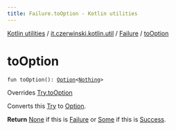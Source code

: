 ```yaml
---
title: Failure.toOption - Kotlin utilities
---
```


[Kotlin utilities](../../index.html) / [it.czerwinski.kotlin.util](../index.html) / [Failure](index.html) / [toOption](./to-option.html)

# toOption

`fun toOption(): `[`Option`](../-option/index.html)`<`[`Nothing`](https://kotlinlang.org/api/latest/jvm/stdlib/kotlin/-nothing/index.html)`>`

Overrides [Try.toOption](../-try/to-option.html)

Converts this [Try](../-try/index.html) to [Option](../-option/index.html).

**Return**
[None](../-none/index.html) if this is [Failure](index.html) or [Some](../-some/index.html) if this is [Success](../-success/index.html).

